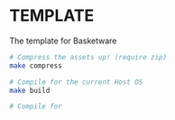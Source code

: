 # TEMPLATE
The template for Basketware

```bash
# Compress the assets up! (require zip)
make compress

# Compile for the current Host OS
make build

# Compile for
```
